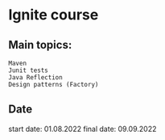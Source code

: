# Ignite course #


## Main topics: ##
	Maven
	Junit tests 
	Java Reflection
	Design patterns (Factory)
	
## Date ##
start date: 01.08.2022
final date: 09.09.2022